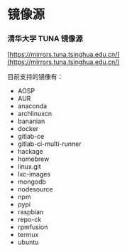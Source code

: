 # 镜像源

### 清华大学 TUNA 镜像源

[https://mirrors.tuna.tsinghua.edu.cn/](https://mirrors.tuna.tsinghua.edu.cn/)

目前支持的镜像有：

- AOSP
- AUR
- anaconda
- archlinuxcn
- bananian
- docker
- gitlab-ce
- gitlab-ci-multi-runner
- hackage
- homebrew
- linux.git
- lxc-images
- mongodb
- nodesource
- npm
- pypi
- raspbian
- repo-ck
- rpmfusion
- termux
- ubuntu

